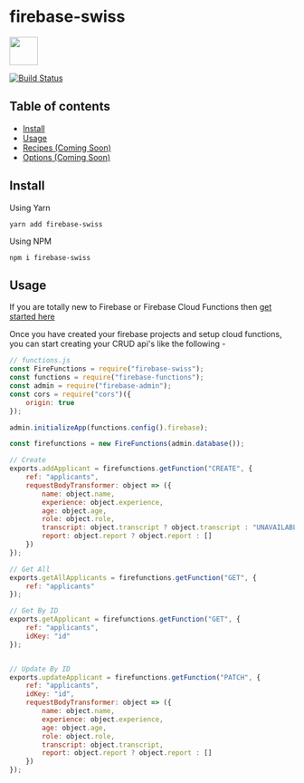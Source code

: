 # firebase-swiss 

 <img src="https://res.cloudinary.com/ddbxzcb7k/image/upload/v1568999179/firebaseswiss-02_hy9whb.png" width="50">
 
[![Build Status](https://circleci.com/gh/LogRocket/redux-logger/tree/master.svg?style=svg)](https://circleci.com/gh/tstreamDOTh/firebase-swiss/tree/master)


## Table of contents

-   [Install](#install)
-   [Usage](#usage)
-   [Recipes (Coming Soon)](#recipes)
-   [Options (Coming Soon) ](#options)

## Install

Using Yarn

`yarn add firebase-swiss`

Using NPM

`npm i firebase-swiss`


## Usage

If you are totally new to Firebase or Firebase Cloud Functions then [get started here](https://firebase.google.com/docs/functions/get-started)

Once you have created your firebase projects and setup cloud functions, you can start creating your CRUD api's like the following -

```javascript
// functions.js
const FireFunctions = require("firebase-swiss");
const functions = require("firebase-functions");
const admin = require("firebase-admin");
const cors = require("cors")({
	origin: true
});

admin.initializeApp(functions.config().firebase);

const firefunctions = new FireFunctions(admin.database());

// Create
exports.addApplicant = firefunctions.getFunction("CREATE", {
	ref: "applicants",
	requestBodyTransformer: object => ({
		name: object.name,
		experience: object.experience,
		age: object.age,
		role: object.role,
		transcript: object.transcript ? object.transcript : "UNAVAILABLE",
		report: object.report ? object.report : []
	})
});

// Get All
exports.getAllApplicants = firefunctions.getFunction("GET", {
	ref: "applicants"
});

// Get By ID
exports.getApplicant = firefunctions.getFunction("GET", {
	ref: "applicants",
	idKey: "id"
});


// Update By ID
exports.updateApplicant = firefunctions.getFunction("PATCH", {
	ref: "applicants",
	idKey: "id",
	requestBodyTransformer: object => ({
		name: object.name,
		experience: object.experience,
		age: object.age,
		role: object.role,
		transcript: object.transcript,
		report: object.report ? object.report : []
	})
});

```
